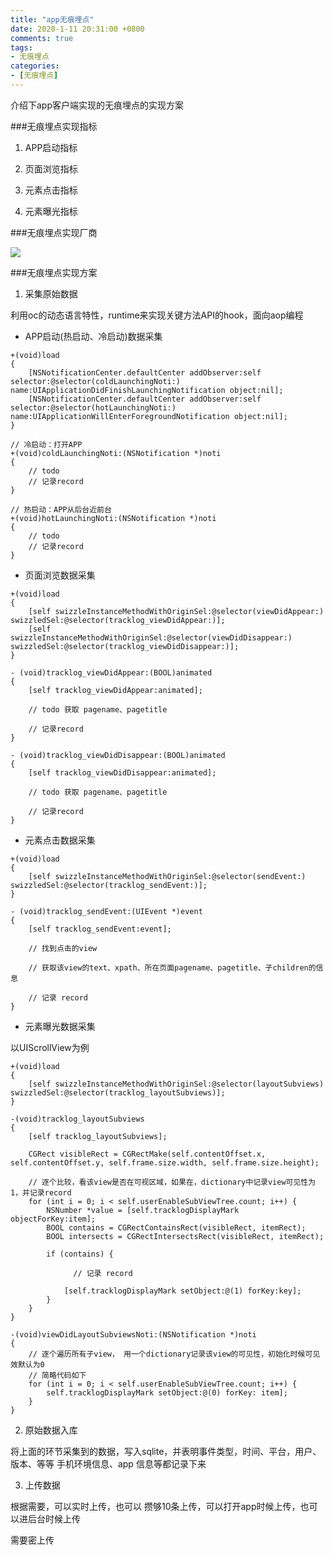 ```yaml
---
title: "app无痕埋点"
date: 2020-1-11 20:31:00 +0800
comments: true
tags:
- 无痕埋点
categories:
- [无痕埋点]
---
```


介绍下app客户端实现的无痕埋点的实现方案

<!-- more -->

###无痕埋点实现指标

1. APP启动指标 

2. 页面浏览指标

3. 元素点击指标

4. 元素曝光指标

###无痕埋点实现厂商

![](/images/track-1.png)

###无痕埋点实现方案

1. 采集原始数据

利用oc的动态语言特性，runtime来实现关键方法API的hook，面向aop编程

* APP启动(热启动、冷启动)数据采集
	
```objc
+(void)load
{
    [NSNotificationCenter.defaultCenter addObserver:self selector:@selector(coldLaunchingNoti:) name:UIApplicationDidFinishLaunchingNotification object:nil];
    [NSNotificationCenter.defaultCenter addObserver:self selector:@selector(hotLaunchingNoti:) name:UIApplicationWillEnterForegroundNotification object:nil];
}

// 冷启动：打开APP
+(void)coldLaunchingNoti:(NSNotification *)noti
{
	// todo 
	// 记录record
}

// 热启动：APP从后台近前台
+(void)hotLaunchingNoti:(NSNotification *)noti
{
	// todo 
	// 记录record
}

```

* 页面浏览数据采集

```objc
+(void)load
{
    [self swizzleInstanceMethodWithOriginSel:@selector(viewDidAppear:) swizzledSel:@selector(tracklog_viewDidAppear:)];
    [self swizzleInstanceMethodWithOriginSel:@selector(viewDidDisappear:) swizzledSel:@selector(tracklog_viewDidDisappear:)];
}

- (void)tracklog_viewDidAppear:(BOOL)animated
{
    [self tracklog_viewDidAppear:animated];
    
	// todo 获取 pagename、pagetitle 
	
	// 记录record
}

- (void)tracklog_viewDidDisappear:(BOOL)animated
{
    [self tracklog_viewDidDisappear:animated];
    
	// todo 获取 pagename、pagetitle 
	
	// 记录record
}
```

* 元素点击数据采集

```objc
+(void)load
{
    [self swizzleInstanceMethodWithOriginSel:@selector(sendEvent:) swizzledSel:@selector(tracklog_sendEvent:)];
}

- (void)tracklog_sendEvent:(UIEvent *)event
{
    [self tracklog_sendEvent:event];
    
    // 找到点击的view
    
    // 获取该view的text、xpath、所在页面pagename、pagetitle、子children的信息
    
    // 记录 record
}
```

* 元素曝光数据采集

以UIScrollView为例

```objc
+(void)load
{
    [self swizzleInstanceMethodWithOriginSel:@selector(layoutSubviews) swizzledSel:@selector(tracklog_layoutSubviews)];
}

-(void)tracklog_layoutSubviews
{
    [self tracklog_layoutSubviews];
    
    CGRect visibleRect = CGRectMake(self.contentOffset.x, self.contentOffset.y, self.frame.size.width, self.frame.size.height);
    
    // 逐个比较，看该view是否在可视区域，如果在，dictionary中记录view可见性为1，并记录record
    for (int i = 0; i < self.userEnableSubViewTree.count; i++) {
        NSNumber *value = [self.tracklogDisplayMark objectForKey:item];
        BOOL contains = CGRectContainsRect(visibleRect, itemRect);
        BOOL intersects = CGRectIntersectsRect(visibleRect, itemRect);
        
        if (contains) {

			  // 记录 record
            
            [self.tracklogDisplayMark setObject:@(1) forKey:key];
        }
    }
}

-(void)viewDidLayoutSubviewsNoti:(NSNotification *)noti
{
	// 逐个遍历所有子view， 用一个dictionary记录该view的可见性，初始化时候可见效默认为0
	// 简略代码如下
    for (int i = 0; i < self.userEnableSubViewTree.count; i++) {
        self.tracklogDisplayMark setObject:@(0) forKey: item];
    }
}

```

2. 原始数据入库

将上面的环节采集到的数据，写入sqlite，并表明事件类型，时间、平台，用户、版本、等等 手机环境信息、app 信息等都记录下来

3. 上传数据

根据需要，可以实时上传，也可以 攒够10条上传，可以打开app时候上传，也可以进后台时候上传

需要密上传










